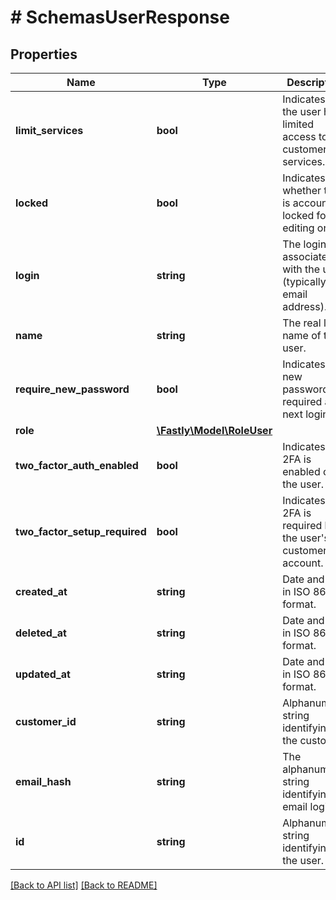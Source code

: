 # # SchemasUserResponse

## Properties

Name | Type | Description | Notes
------------ | ------------- | ------------- | -------------
**limit_services** | **bool** | Indicates that the user has limited access to the customer&#39;s services. | [optional]
**locked** | **bool** | Indicates whether the is account is locked for editing or not. | [optional]
**login** | **string** | The login associated with the user (typically, an email address). | [optional]
**name** | **string** | The real life name of the user. | [optional]
**require_new_password** | **bool** | Indicates if a new password is required at next login. | [optional]
**role** | [**\Fastly\Model\RoleUser**](RoleUser.md) |  | [optional]
**two_factor_auth_enabled** | **bool** | Indicates if 2FA is enabled on the user. | [optional]
**two_factor_setup_required** | **bool** | Indicates if 2FA is required by the user&#39;s customer account. | [optional]
**created_at** | **string** | Date and time in ISO 8601 format. | [optional] [readonly]
**deleted_at** | **string** | Date and time in ISO 8601 format. | [optional] [readonly]
**updated_at** | **string** | Date and time in ISO 8601 format. | [optional] [readonly]
**customer_id** | **string** | Alphanumeric string identifying the customer. | [optional] [readonly]
**email_hash** | **string** | The alphanumeric string identifying a email login. | [optional]
**id** | **string** | Alphanumeric string identifying the user. | [optional] [readonly]

[[Back to API list]](../../README.md#endpoints) [[Back to README]](../../README.md)
